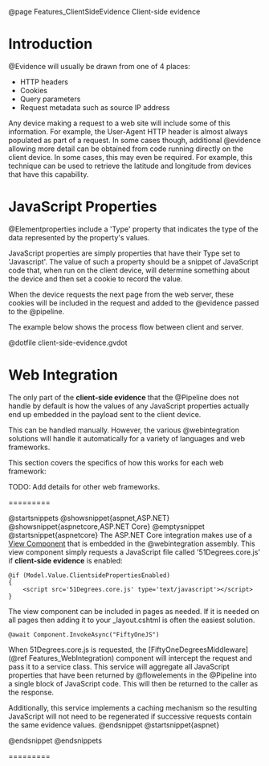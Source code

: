 @page Features_ClientSideEvidence Client-side evidence

# Introduction

@Evidence will usually be drawn from one of 4 places:

* HTTP headers
* Cookies
* Query parameters
* Request metadata such as source IP address

Any device making a request to a web site will include some of this information.
For example, the User-Agent HTTP header is almost always populated as part of a
request.
In some cases though, additional @evidence allowing more detail can be obtained
from code running directly on the client device. In some cases, this may even be 
required.
For example, this technique can be used to retrieve the latitude and longitude 
from devices that have this capability.

# JavaScript Properties

@Elementproperties include a 'Type' property that indicates the type of the 
data represented by the property's values.

JavaScript properties are simply properties that have their Type set to 'Javascript'.
The value of such a property should be a snippet of JavaScript code that, when run on
the client device, will determine something about the device and then set a cookie 
to record the value.

When the device requests the next page from the web server, these cookies will be 
included in the request and added to the @evidence passed to the @pipeline.

The example below shows the process flow between client and server.

@dotfile client-side-evidence.gvdot

# Web Integration

The only part of the **client-side evidence** that the @Pipeline does not handle
by default is how the values of any JavaScript properties actually end up embedded
in the payload sent to the client device.

This can be handled manually. However, the various @webintegration solutions will
handle it automatically for a variety of languages and web frameworks.

This section covers the specifics of how this works for each web framework:

TODO: Add details for other web frameworks.

=========

@startsnippets
@showsnippet{aspnet,ASP.NET}
@showsnippet{aspnetcore,ASP.NET Core}
@emptysnippet
@startsnippet{aspnetcore}
The ASP.NET Core integration makes use of a 
[View Component](https://docs.microsoft.com/en-us/aspnet/core/mvc/views/view-components)
that is embedded in the @webintegration assembly.
This view component simply requests a JavaScript file called '51Degrees.core.js' 
if **client-side evidence** is enabled:

```
@if (Model.Value.ClientsidePropertiesEnabled)
{
    <script src='51Degrees.core.js' type='text/javascript'></script>
}
```

The view component can be included in pages as needed. If it is needed on all
pages then adding it to your _layout.cshtml is often the easiest solution.

```
@await Component.InvokeAsync("FiftyOneJS")
```

When 51Degrees.core.js is requested, the 
[FiftyOneDegreesMiddleware](@ref Features_WebIntegration) component will 
intercept the request and pass it to a service class.
This service will aggregate all JavaScript properties that have been returned by
@flowelements in the @Pipeline into a single block of JavaScript code.
This will then be returned to the caller as the response.

Additionally, this service implements a caching mechanism so the resulting 
JavaScript will not need to be regenerated if successive requests contain the
same evidence values.
@endsnippet
@startsnippet{aspnet}

@endsnippet
@endsnippets

=========